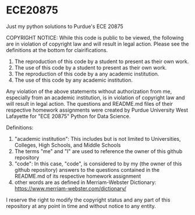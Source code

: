 # ECE20875
Just my python solutions to Purdue's ECE 20875

COPYRIGHT NOTICE:
While this code is public to be viewed, the following are in violation of copyright law and will result in legal action. Please see the definitions at the bottom for clairifications.

1. The reproduction of this code by a student to present as their own work.
2. The use of this code by a student to present as their own work.
3. The reproduction of this code by a any academic institution.
4. The use of this code by any academic institution.
   
Any violation of the above statements without authorization from me, especially from an academic institution, is in violation of copyright law and will result in legal action.
The questions and README.md files of their respective homework assignments were created by Purdue University West Lafayette for "ECE 20875" Python for Data Science.

Definitions:
1. "academic institution": This includes but is not limited to Universities, Colleges, High Schools, and Middle Schools
2. The terms "me" and "I" are used to reference the owner of this github repository
3. "code": In this case, "code", is considered to by my (the owner of this github repository) answers to the questions contained in the README.md of its respective homework assignment
4. other words are as defined in Merriam-Webster Dictionary: https://www.merriam-webster.com/dictionary/

I reserve the right to modify the copyright status and any part of this repository at any point in time and without notice to any entity.

